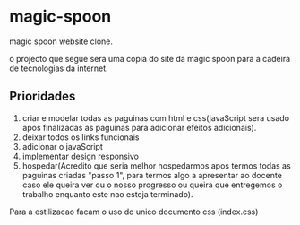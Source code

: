 # magic-spoon
magic spoon website clone.

o projecto que segue sera uma copia do site da magic spoon para a cadeira de tecnologias da internet.

## Prioridades
1. criar e modelar todas as paguinas com html e css(javaScript sera usado apos finalizadas as paguinas para adicionar efeitos adicionais).
2. deixar todos os links funcionais
3. adicionar o javaScript
4. implementar design responsivo
5. hospedar(Acredito que seria melhor hospedarmos apos termos todas as paguinas criadas "passo 1", para termos algo a apresentar ao docente caso ele queira ver ou o nosso progresso ou queira que entregemos o trabalho enquanto este nao esteja terminado).

Para a estilizacao facam o uso do unico documento css (index.css)
